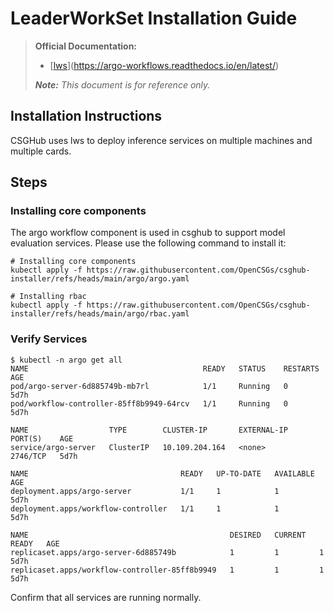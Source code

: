 # LeaderWorkSet Installation Guide

> **Official Documentation:**
>
> - [[lws](https://github.com/kubernetes-sigs/lws)](https://argo-workflows.readthedocs.io/en/latest/)
>
> _**Note:** This document is for reference only._

## Installation Instructions

CSGHub uses lws to deploy inference services on multiple machines and multiple cards.

## Steps

### Installing core components

The argo workflow component is used in csghub to support model evaluation services. Please use the following command to install it:

```shell
# Installing core components
kubectl apply -f https://raw.githubusercontent.com/OpenCSGs/csghub-installer/refs/heads/main/argo/argo.yaml

# Installing rbac
kubectl apply -f https://raw.githubusercontent.com/OpenCSGs/csghub-installer/refs/heads/main/argo/rbac.yaml
```

### Verify Services

```shell
$ kubectl -n argo get all 
NAME                                       READY   STATUS    RESTARTS   AGE
pod/argo-server-6d885749b-mb7rl            1/1     Running   0          5d7h
pod/workflow-controller-85ff8b9949-64rcv   1/1     Running   0          5d7h

NAME                  TYPE        CLUSTER-IP       EXTERNAL-IP   PORT(S)    AGE
service/argo-server   ClusterIP   10.109.204.164   <none>        2746/TCP   5d7h

NAME                                  READY   UP-TO-DATE   AVAILABLE   AGE
deployment.apps/argo-server           1/1     1            1           5d7h
deployment.apps/workflow-controller   1/1     1            1           5d7h

NAME                                             DESIRED   CURRENT   READY   AGE
replicaset.apps/argo-server-6d885749b            1         1         1       5d7h
replicaset.apps/workflow-controller-85ff8b9949   1         1         1       5d7h
```

Confirm that all services are running normally.
